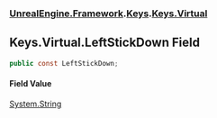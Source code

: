 ### [UnrealEngine.Framework](./UnrealEngine-Framework.md 'UnrealEngine.Framework').[Keys](./Keys.md 'UnrealEngine.Framework.Keys').[Keys.Virtual](./Keys-Virtual.md 'UnrealEngine.Framework.Keys.Virtual')
## Keys.Virtual.LeftStickDown Field
  
```csharp
public const LeftStickDown;
```
#### Field Value
[System.String](https://docs.microsoft.com/en-us/dotnet/api/System.String 'System.String')  
